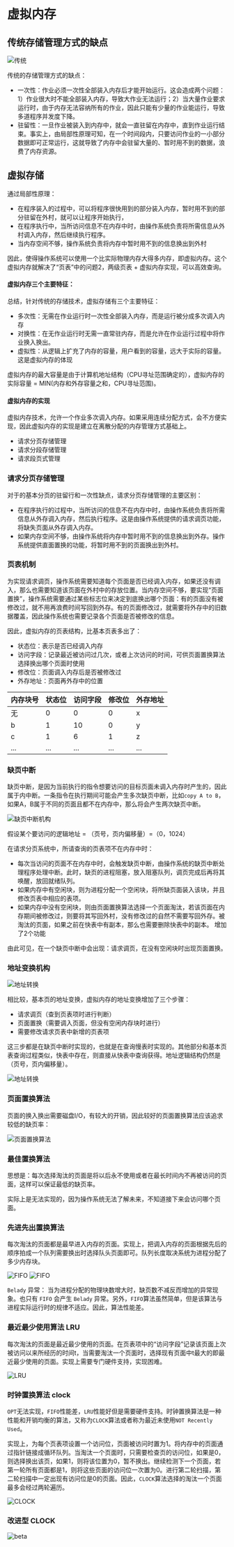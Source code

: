 # 虚拟内存

## 传统存储管理方式的缺点
![传统](./img/内存管理_虚拟内存_传统内存分配的缺点.png)

传统的存储管理方式的缺点：
+ 一次性：作业必须一次性全部装入内存后才能开始运行。这会造成两个问题：1）作业很大时不能全部装入内存，导致大作业无法运行；2）当大量作业要求运行时，由于内存无法容纳所有的作业，因此只能有少量的作业能运行，导致多道程序并发度下降。
+ 驻留性：一旦作业被装入到内存中，就会一直驻留在内存中，直到作业运行结束。事实上，由局部性原理可知，在一个时间段内，只要访问作业的一小部分数据即可正常运行，这就导致了内存中会驻留大量的、暂时用不到的数据，浪费了内存资源。
## 虚拟存储
通过局部性原理：
+ 在程序装入的过程中，可以将程序很快用到的部分装入内存，暂时用不到的部分驻留在外村，就可以让程序开始执行，
+ 在程序执行中，当所访问信息不在内存中时，由操作系统负责将所需信息从外村调入内存，然后继续执行程序。
+ 当内存空间不够，操作系统负责将内存中暂时用不到的信息换出到外村

因此，使得操作系统可以使用一个比实际物理内存大得多内存，即虚拟内存。这个虚拟内存就解决了“页表”中的问题2，两级页表 + 虚拟内存实现，可以高效查询。

#### 虚拟内存三个主要特征：
总结，针对传统的存储技术，虚拟存储有三个主要特征：
+ 多次性：无需在作业运行时一次性全部装入内存，而是运行被分成多次调入内存
+ 对换性：在无作业运行时无需一直常驻内存，而是允许在作业运行过程中将作业换入换出。
+ 虚拟性：从逻辑上扩充了内存的容量，用户看到的容量，远大于实际的容量。这是虚拟内存的体现

虚拟内存的最大容量是由于计算机地址结构（CPU寻址范围确定的），虚拟内存的实际容量 = MIN(内存和外存容量之和，CPU寻址范围)。

#### 虚拟内存的实现
虚拟内存技术，允许一个作业多次调入内存。如果采用连续分配方式，会不方便实现，因此虚拟内存的实现是建立在离散分配的内存管理方式基础上。
+ 请求分页存储管理
+ 请求分段存储管理
+ 请求段页式管理
### 请求分页存储管理 
对于的基本分页的驻留行和一次性缺点，请求分页存储管理的主要区别：
+ 在程序执行的过程中，当所访问的信息不在内存中时，由操作系统负责将所需信息从外存调入内存，然后执行程序。这是由操作系统提供的请求调页功能，将缺失页面从外存调入内存。
+ 如果内存空间不够，由操作系统将内存中暂时用不到的信息换出到外存。操作系统提供直面置换的功能，将暂时用不到的页面换出到外村。

### 页表机制
为实现请求调页，操作系统需要知道每个页面是否已经调入内存，如果还没有调入，那么也需要知道该页面在外村中的存放位置。当内存空间不够，要实现“页面置换”，操作系统需要通过某些标志位来决定到底换出哪个页面：有的页面没有被修改过，就不用再浪费时间写回到外存。有的页面修改过，就需要将外存中的旧数据覆盖，因此操作系统也需要记录各个页面是否被修改的信息。

因此，虚拟内存的页表结构，比基本页表多出了：
+ 状态位：表示是否已经调入内存
+ 访问字段：记录最近被访问过几次，或者上次访问的时间，可供页面置换算法选择换出哪个页面时使用
+ 修改位：页面调入内存后是否被修改过
+ 外存地址：页面再外存中的位置

|内存块号|状态位|访问字段|修改位|外存地址|
|-|-|-|-|-|
|无|0|0|0|x|
|b|1|10|0|y|
|c|1|6|1|z|
|...|...|...|...|...|

### 缺页中断 
缺页中断，是因为当前执行的指令想要访问的目标页面未调入内存时产生的，因此属于内中断。一条指令在执行期间可能会产生多次缺页中断，比如`copy A to B`，如果A，B属于不同的页面且都不在内存中，那么将会产生两次缺页中断。

![缺页中断机构](./img/内存管理_虚拟内存_缺页中断_2.png) 

假设某个要访问的逻辑地址 = （页号，页内偏移量）=（0，1024）

在请求分页系统中，所请查询的页表项不在内存中时：
+ 每次当访问的页面不在内存中时，会触发缺页中断，由操作系统的缺页中断处理程序处理中断。此时，缺页的进程阻塞，放入阻塞队列，调页完成后再将其唤醒，放回就绪队列。
+ 如果内存中有空闲块，则为进程分配一个空闲块，将所缺页面装入该块，并且修改页表中相应的表项。
+ 如果内存中没有空闲块，则由页面置换算法选择一个页面淘汰，若该页面在内存期间被修改过，则要将其写回外村，没有修改过的自然不需要写回外存。被淘汰的页面，如果之前在快表中有副本，那么也需要删除快表中的副本。
增加了2个功能

由此可见，在一个缺页中断中会出现：请求调页，在没有空闲块时出现页面置换。
### 地址变换机构

![地址转换](./img/内存管理_虚拟内存_地址转换_1.png)

相比较，基本页的地址变换，虚拟内存的地址变换增加了三个步骤：
+ 请求调页（查到页表项时进行判断）
+ 页面置换（需要调入页面，但没有空闲内存块时进行）
+ 需要修改请求页表中新增的页表项

这三步都是在缺页中断时实现的，也就是在查询慢表时实现的。其他部分和基本页表查询过程类似，快表中存在，则直接从快表中查询获得。地址逻辑结构仍然是（页号，页内偏移量）。

![地址转换](./img/内存管理_虚拟内存_地址转换_1.png)

### 页面置换算法
页面的换入换出需要磁盘I/O，有较大的开销，因此较好的页面置换算法应该追求较低的缺页率： 

![页面置换算法](./img/内存管理_虚拟内存_页面置换算法.png) 

### 最佳置换算法
思想是：每次选择淘汰的页面是将以后永不使用或者在最长时间内不再被访问的页面，这样可以保证最低的缺页率。

实际上是无法实现的，因为操作系统无法了解未来，不知道接下来会访问哪个页面。

### 先进先出置换算法 
每次淘汰的页面都是最早进入内存的页面。实现上，把调入内存的页面根据先后的顺序拍成一个队列需要换出时选择队头页面即可。队列长度取决系统为进程分配了多少内存块。

![FIFO](./img/内存管理_虚拟内存_页面置换算法_FIFO_0.png)
![FIFO](./img/内存管理_虚拟内存_页面置换算法_FIFO.png) 

`Belady` 异常： 当为进程分配的物理块数增大时，缺页数不减反而增加的异常现象。也只有 `FIFO` 会产生 `Belady` 异常。另外，`FIFO`算法虽然简单，但是该算法与进程实际运行时的规律不适应。因此，算法性能差。

### 最近最少使用算法 LRU
每次淘汰的页面是最近最少使用的页面。在页表项中的“访问字段”记录该页面上次被访问以来所经历的时间t，当需要淘汰一个页面时，选择现有页面中t最大的即最近最少使用的页面。实现上需要专门硬件支持，实现困难。

![LRU](./img/内存管理_虚拟内存_页面置换算法_LRU.png)

### 时钟置换算法 clock
`OPT`无法实现，`FIFO`性能差，`LRU`性能好但是需要硬件支持。时钟置换算法是一种性能和开销均衡的算法，又称为`CLOCK`算法或者称为最近未使用`NOT Recently Used`。

实现上，为每个页表项设置一个访问位，页面被访问时置为1。将内存中的页面通过指针链接成循环队列。当淘汰一个页面时，只需要检查页的访问位，如果是0，则选择换出该页，如果1，则将该位置为0，暂不换出。继续检测下一个页面，若第一轮所有页面都是1，则将这些页面的访问位一次置为0。进行第二轮扫描，第二轮扫描中一定出现有访问位是0的页面。因此，`CLOCK`算法选择的淘汰一个页面最多会经过两轮遍历。

![CLOCK](./img/内存管理_虚拟内存_页面置换算法_CLOCK.png) 

### 改进型 CLOCK

![beta](./img/内存管理_虚拟内存_页面置换算法_CLOCK_beta.png) 

  
